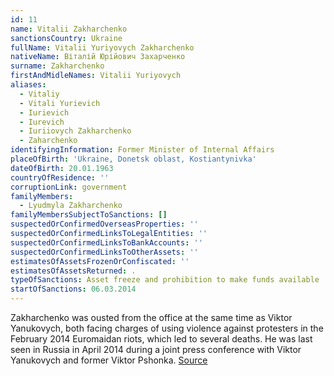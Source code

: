 ```yaml
---
id: 11
name: Vitalii Zakharchenko
sanctionsCountry: Ukraine
fullName: Vitalii Yuriyovych Zakharchenko
nativeName: Віталій Юрійович Захарченко
surname: Zakharchenko
firstAndMidleNames: Vitalii Yuriyovych
aliases:
  - Vitaliy
  - Vitali Yurievich
  - Iurievich
  - Iurevich
  - Iuriiovych Zakharchenko
  - Zaharchenko
identifyingInformation: Former Minister of Internal Affairs
placeOfBirth: 'Ukraine, Donetsk oblast, Kostiantynivka'
dateOfBirth: 20.01.1963
countryOfResidence: ''
corruptionLink: government
familyMembers:
  - Lyudmyla Zakharchenko
familyMembersSubjectToSanctions: []
suspectedOrConfirmedOverseasProperties: ''
suspectedOrConfirmedLinksToLegalEntities: ''
suspectedOrConfirmedLinksToBankAccounts: ''
suspectedOrConfirmedLinksToOtherAssets: ''
estimatesOfAssetsFrozenOrConfiscated: ''
estimatesOfAssetsReturned: .
typeOfSanctions: Asset freeze and prohibition to make funds available
startOfSanctions: 06.03.2014
---
```

Zakharchenko was ousted from the office at the same time as Viktor Yanukovych, 
both facing charges of using violence against protesters in the February 2014 
Euromaidan riots, which led to several deaths. He was last seen in Russia in 
April 2014 during a joint press conference with Viktor Yanukovych and former 
Viktor Pshonka. 
[Source](https://www.rt.com/news/yanukovich-ukraine-war-civil-292/)
